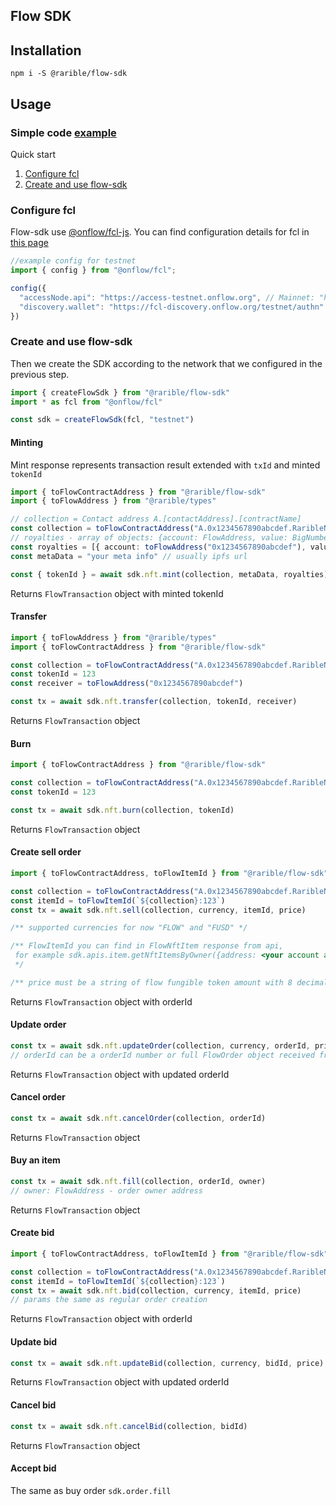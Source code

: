 ## Flow SDK

## Installation

```shell
npm i -S @rarible/flow-sdk
```

## Usage

### Simple code [example](https://github.com/rarible/flow-sdk/tree/master/packages/sdk/example/index.ts)

Quick start

1. [Configure fcl](https://github.com/rarible/flow-sdk/tree/master/packages/sdk#configure-fcl)
2. [Create and use flow-sdk](https://github.com/rarible/flow-sdk/tree/master/packages/sdk#create-and-use-flow-sdk)

### Configure fcl

Flow-sdk use [@onflow/fcl-js](link:https://github.com/onflow/fcl-js). You can find configuration details for fcl
in [this page](https://docs.onflow.org/fcl/tutorials/flow-app-quickstart/#configuration)

```javascript
//example config for testnet
import { config } from "@onflow/fcl";

config({
  "accessNode.api": "https://access-testnet.onflow.org", // Mainnet: "https://access-mainnet-beta.onflow.org"
  "discovery.wallet": "https://fcl-discovery.onflow.org/testnet/authn" // Mainnet: "https://fcl-discovery.onflow.org/authn"
})

```

### Create and use flow-sdk

Then we create the SDK according to the network that we configured in the previous step.

```typescript
import { createFlowSdk } from "@rarible/flow-sdk"
import * as fcl from "@onflow/fcl"

const sdk = createFlowSdk(fcl, "testnet")
```

#### Minting

Mint response represents transaction result extended with `txId` and minted `tokenId`

```typescript
import { toFlowContractAddress } from "@rarible/flow-sdk"
import { toFlowAddress } from "@rarible/types"

// collection = Contact address A.[contactAddress].[contractName]
const collection = toFlowContractAddress("A.0x1234567890abcdef.RaribleNFT")
// royalties - array of objects: {account: FlowAddress, value: BigNumber}, value must be a number between 0 and 1
const royalties = [{ account: toFlowAddress("0x1234567890abcdef"), value: toBigNumber("0.1") }]
const metaData = "your meta info" // usually ipfs url

const { tokenId } = await sdk.nft.mint(collection, metaData, royalties)
```

Returns `FlowTransaction` object with minted tokenId

#### Transfer

```typescript
import { toFlowAddress } from "@rarible/types"
import { toFlowContractAddress } from "@rarible/flow-sdk"

const collection = toFlowContractAddress("A.0x1234567890abcdef.RaribleNFT")
const tokenId = 123
const receiver = toFlowAddress("0x1234567890abcdef")

const tx = await sdk.nft.transfer(collection, tokenId, receiver)
```

Returns `FlowTransaction` object

#### Burn

```typescript
import { toFlowContractAddress } from "@rarible/flow-sdk"

const collection = toFlowContractAddress("A.0x1234567890abcdef.RaribleNFT")
const tokenId = 123

const tx = await sdk.nft.burn(collection, tokenId)
```

Returns `FlowTransaction` object

#### Create sell order

```typescript
import { toFlowContractAddress, toFlowItemId } from "@rarible/flow-sdk"

const collection = toFlowContractAddress("A.0x1234567890abcdef.RaribleNFT")
const itemId = toFlowItemId(`${collection}:123`)
const tx = await sdk.nft.sell(collection, currency, itemId, price)

/** supported currencies for now "FLOW" and "FUSD" */

/** FlowItemId you can find in FlowNftItem response from api,
 for example sdk.apis.item.getNftItemsByOwner({address: <your account address>})
 */

/** price must be a string of flow fungible token amount with 8 decimals,  for example: 1.123 or 0.1 or 0.00000001 */
```

Returns `FlowTransaction` object with orderId

#### Update order

```typescript
const tx = await sdk.nft.updateOrder(collection, currency, orderId, price)
// orderId can be a orderId number or full FlowOrder object received from order api
```

Returns `FlowTransaction` object with updated orderId

#### Cancel order

```typescript
const tx = await sdk.nft.cancelOrder(collection, orderId)
```

Returns `FlowTransaction` object

#### Buy an item

```typescript
const tx = await sdk.nft.fill(collection, orderId, owner)
// owner: FlowAddress - order owner address
```

Returns `FlowTransaction` object

#### Create bid

```typescript
import { toFlowContractAddress, toFlowItemId } from "@rarible/flow-sdk"

const collection = toFlowContractAddress("A.0x1234567890abcdef.RaribleNFT")
const itemId = toFlowItemId(`${collection}:123`)
const tx = await sdk.nft.bid(collection, currency, itemId, price)
// params the same as regular order creation
```

Returns `FlowTransaction` object with orderId

#### Update bid

```typescript
const tx = await sdk.nft.updateBid(collection, currency, bidId, price)
```

Returns `FlowTransaction` object with updated orderId

#### Cancel bid

```typescript
const tx = await sdk.nft.cancelBid(collection, bidId)
```

Returns `FlowTransaction` object

#### Accept bid

The same as buy order `sdk.order.fill`

